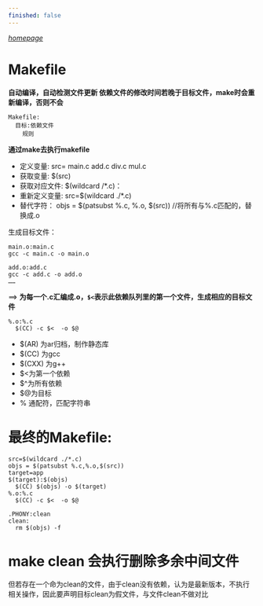 ```yaml
---
finished: false
---
```


_[homepage](index.md)_

# Makefile
**自动编译，自动检测文件更新
依赖文件的修改时间若晚于目标文件，make时会重新编译，否则不会**
```
Makefile:
  目标:依赖文件
    规则
```

**通过make去执行makefile**

- 定义变量:       src= main.c add.c div.c mul.c
- 获取变量:       $(src)
- 获取对应文件:   $(wildcard /*.c)：
- 重新定义变量:   src=$(wildcard ./*.c)
- 替代字符：      objs = $(patsubst %.c, %.o, $(src)) //将所有与%.c匹配的，替换成.o

生成目标文件：
```
main.o:main.c
gcc -c main.c -o main.o

add.o:add.c
gcc -c add.c -o add.o
……
```
==>
**为每一个.c汇编成.o，`$<`表示此依赖队列里的第一个文件，生成相应的目标文件**
```
%.o:%.c
  $(CC) -c $<  -o $@
```

  - $(AR) 为ar归档，制作静态库
  - $(CC) 为gcc
  - $(CXX) 为g++
  - $<为第一个依赖
  - $^为所有依赖
  - $@为目标
  - % 通配符，匹配字符串

# 最终的Makefile:
```
src=$(wildcard ./*.c)
objs = $(patsubst %.c,%.o,$(src))
target=app
$(target):$(objs)
  $(CC) $(objs) -o $(target)
%.o:%.c
  $(CC) -c $<  -o $@

.PHONY:clean
clean:
  rm $(objs) -f
```
#  make clean 会执行删除多余中间文件
但若存在一个命为clean的文件，由于clean没有依赖，认为是最新版本，不执行相关操作，因此要声明目标clean为假文件，与文件clean不做对比

